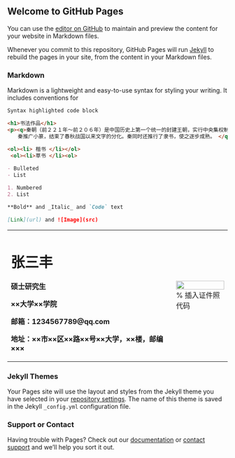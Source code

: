 ## Welcome to GitHub Pages

You can use the [editor on GitHub](https://github.com/zyyyjack/zyyyjack.github.io/edit/main/README.md) to maintain and preview the content for your website in Markdown files.

Whenever you commit to this repository, GitHub Pages will run [Jekyll](https://jekyllrb.com/) to rebuild the pages in your site, from the content in your Markdown files.

### Markdown

Markdown is a lightweight and easy-to-use syntax for styling your writing. It includes conventions for

```markdown
Syntax highlighted code block

<h1>书法作品</h1>
<p><q>秦朝（前２２１年～前２０６年）是中国历史上第一个统一的封建王朝，实行中央集权制，嬴政自号“始皇帝”，国祚虽短，却有深远的历史影响。
　　秦推广小篆，结束了春秋战国以来文字的分化。秦同时还推行了隶书，使之逐步成熟。 </q></p>
  
<ol><li> 楷书 </li></ol>
 <ol><li>草书 </li><ol>

- Bulleted
- List

1. Numbered
2. List

**Bold** and _Italic_ and `Code` text

[Link](url) and ![Image](src)
```
<table border="0">
  <tr>
    <td width="75%">
      <h1>张三丰</h1>
      <p><b>硕士研究生</b></p>
      <p><b>××大学××学院</b></p>
      <p><b>邮箱：1234567789@qq.com</b></p>
      <p><b>地址：××市××区××路××号××大学，××楼，邮编×××</b></p>
    </td>
    <td width="25%">
      <img src="/zhengjianzhao.jpg" width="100%">      % 插入证件照代码
    </td>
  </tr>
</table>



### Jekyll Themes

Your Pages site will use the layout and styles from the Jekyll theme you have selected in your [repository settings](https://github.com/zyyyjack/zyyyjack.github.io/settings/pages). The name of this theme is saved in the Jekyll `_config.yml` configuration file.

### Support or Contact

Having trouble with Pages? Check out our [documentation](https://docs.github.com/categories/github-pages-basics/) or [contact support](https://support.github.com/contact) and we’ll help you sort it out.

